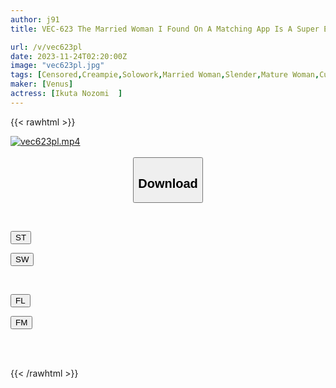 ```yaml
---
author: j91
title: VEC-623 The Married Woman I Found On A Matching App Is A Super Elite Girl From Her School Days... She Has A Blatantly Disgusted Face, But Her Pants Are Wet And She Can't Hide Her Frustration Satomi Narushima

url: /v/vec623pl
date: 2023-11-24T02:20:00Z
image: "vec623pl.jpg"
tags: [Censored,Creampie,Solowork,Married Woman,Slender,Mature Woman,Cuckold	 ]
maker: [Venus]
actress: [Ikuta Nozomi  ]
---
```



{{< rawhtml >}}

<div class="video" data-videoid="Xwo9AeOydXuDMxX">
    <a href="javascript:;">
        <img src="/v/vec623pl/vec623pl.jpg" width="WIDTH" height="HEIGHT" alt="vec623pl.mp4" loading="lazy">
    </a>
</div>

<script type="text/javascript" src="https://j91.asia/asset/on-demand-st.js"></script>

<br>
  <link rel="stylesheet" href="https://j91.asia/asset/bs5.css">
  
  <center>
  <button class="btn btn-primary" type="button" data-bs-toggle="collapse" data-bs-target=".multi-collapse" aria-expanded="false" aria-controls="multiCollapseExample1 multiCollapseExample2"><h2>Download</h2></button></center>
</p>
<div class="row">
  <div class="col">
    <div class="collapse multi-collapse" id="multiCollapseExample1">
      <div class="card card-body">
	      	      <br>
<div class="buttons">  
<p><a href="https://streamtape.to/v/Xwo9AeOydXuDMxX" target="_blank"><button class="btn-hover color-3"><i class="fa fa-download"></i> ST</button></a></p>
<p><a href="https://flaswish.com/mu84hjbcgeeu" target="_blank"><button class="btn-hover color-2"><i class="fa fa-download"></i> SW</button></a></p></div>
    </div>
  </div>
</div>
  <div class="col">
    <div class="collapse multi-collapse" id="multiCollapseExample2">
      <div class="card card-body">
	      <br>
<div class="buttons">
<p><a href="https://filelions.site/f/dwl9vem9es9s" target="_blank"><button class="btn-hover color-9"><i class="fa fa-download"></i> FL</button></a></p>
<p><a href="https://filemoon.sx/d/9gohuzbe7d6z" target="_blank"><button class="btn-hover color-8"><i class="fa fa-download"></i> FM</button></a></p></div>
<br><br>
      </div>
    </div>
  </div>
</div>

{{< /rawhtml >}}
